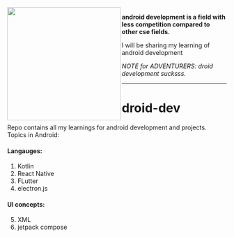 <img align="left" style="width:260px" src="https://media2.giphy.com/media/v1.Y2lkPTc5MGI3NjExY3ozdGpjYTRicjR3YmN6enRibGRveTI4N3VrYjQ5Mzl0MG83Y2pmYyZlcD12MV9pbnRlcm5hbF9naWZfYnlfaWQmY3Q9Zw/10mzF0YmVmZNuw/giphy.gif" width="288px">

**android development is a field with less competition compared to other cse fields.**

I will be sharing my learning of android development 

*NOTE for ADVENTURERS: droid development sucksss.*


---
# droid-dev

Repo contains all my learnings for android development and projects.
Topics in Android:

#### Langauges:

1. Kotlin
3. React Native
4. FLutter
5. electron.js


#### UI concepts:

5. XML
6. jetpack compose
